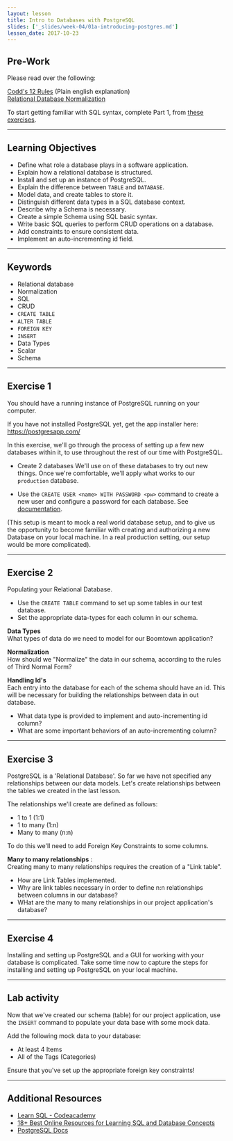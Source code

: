 ```yaml
---
layout: lesson
title: Intro to Databases with PostgreSQL
slides: ['_slides/week-04/01a-introducing-postgres.md']
lesson_date: 2017-10-23
---
```


## Pre-Work

Please read over the following: <br/>

[Codd's 12 Rules](https://www.tutorialspoint.com/dbms/dbms_codds_rules.htm) (Plain english explanation)<br/>
[Relational Database Normalization](https://www.quora.com/What-is-database-normalization-in-simple-terms-with-examples)


To start getting familiar with SQL syntax, complete Part 1, from [these exercises](https://www.pgexercises.com/questions/basic/).

---

## Learning Objectives

- Define what role a database plays in a software application.
- Explain how a relational database is structured.
- Install and set up an instance of PostgreSQL.
- Explain the difference between `TABLE` and `DATABASE`.
- Model data, and create tables to store it.
- Distinguish different data types in a SQL database context.
- Describe why a Schema is necessary.
- Create a simple Schema using SQL basic syntax.
- Write basic SQL queries to perform CRUD operations on a database.
- Add constraints to ensure consistent data.
- Implement an auto-incrementing id field.

---

## Keywords

- Relational database
- Normalization
- SQL
- CRUD
- `CREATE TABLE`
- `ALTER TABLE`
- `FOREIGN KEY`
- `INSERT`
- Data Types
- Scalar
- Schema

---

## Exercise 1

You should have a running instance of PostgreSQL running on your computer.

If you have not installed PostgreSQL yet, get the app installer here: https://postgresapp.com/

In this exercise, we'll go through the process of setting up a few new databases within it, to use throughout the rest of our time with PostgreSQL.

- Create 2 databases
We'll use on of these databases to try out new things. Once we're comfortable, we'll apply
what works to our `production` database.

- Use the `CREATE USER <name> WITH PASSWORD <pw>` command to create a new user and configure a password for each database.
See [documentation](https://www.postgresql.org/docs/9.6/static/sql-createuser.html).

(This setup is meant to mock a real world database setup, and to give us the opportunity to become familiar with
creating and authorizing a new Database on your local machine. In a real production setting, our setup would be more complicated).


---

## Exercise 2

Populating your Relational Database. 

- Use the `CREATE TABLE` command to set up some tables in our test database.
- Set the appropriate data-types for each column in our schema.

**Data Types** <br/>
What types of data do we need to model for our Boomtown application?

**Normalization** <br/>
How should we "Normalize" the data in our schema, according to the rules of Third Normal Form?

**Handling Id's** <br/>
Each entry into the database for each of the schema should have an id. This will be necessary for building
the relationships between data in out database.

- What data type is provided to implement and auto-incrementing id column?
- What are some important behaviors of an auto-incrementing column?

---

## Exercise 3

PostgreSQL is a 'Relational Database'. So far we have not specified any relationships between our data models.
Let's create relationships between the tables we created in the last lesson.

The relationships we'll create are defined as follows:

 - 1 to 1 (1:1)
 - 1 to many (1:n)
 - Many to many (n:n)

To do this we'll need to add Foreign Key Constraints to some columns.

**Many to many relationships** :<br/>
Creating many to many relationships requires the creation of a "Link table".

- How are Link Tables implemented.
- Why are link tables necessary in order to define n:n relationships between columns in our database?
- WHat are the many to many relationships in our project application's database?

---

## Exercise 4

Installing and setting up PostgreSQL and a GUI for working with your database is complicated.
Take some time now to capture the steps for installing and setting up PostgreSQL on your local machine.

---

## Lab activity

Now that we've created our schema (table) for our project application, use the `INSERT` command to populate your data base with some mock data.

Add the following mock data to your database:

- At least 4 Items
- All of the Tags (Categories)

Ensure that you've set up the appropriate foreign key constraints!

---

## Additional Resources

- [Learn SQL - Codeacademy](https://www.codecademy.com/learn/learn-sql)
- [18+ Best Online Resources for Learning SQL and Database Concepts](http://www.vertabelo.com/blog/notes-from-the-lab/18-best-online-resources-for-learning-sql-and-database)
- [PostgreSQL Docs](http://www.postgresql.org/docs/9.6)

